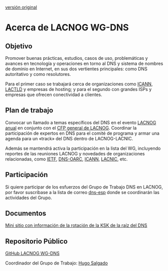 [versión original](http://www.lacnog.org/wg-dns/)

# Acerca de LACNOG WG-DNS 

## Objetivo
Promover buenas prácticas, estudios, casos de uso, problemáticas y
avances en tecnología y operaciones en torno al DNS y sistema de
nombres de dominio en Internet, en sus dos vertientes principales:
como DNS autoritativo y como resolutores.

Para el primer caso se trabajará cerca de organizaciones como [ICANN](https://www.icann.org),
[LACTLD](https://www.lacnog.org) y empresas de hosting; y para el segundo con grandes ISPs y
empresas que ofrecen conectividad a clientes.

## Plan de trabajo
Convocar un llamado a temas específicos del DNS en el evento [LACNOG
anual](https://www.lacnog.org/eventos/) en conjunto con el [CFP general de LACNOG](http://www.lacnog.org/guiapresentaciones/). Coordinar la
participación de expertos en DNS para el comité de programa y armar
una agenda para un «track» del DNS dentro de LACNOG-LACNIC.

Además se mantendrá activa la participación en la lista del WG,
incluyendo reportes de las reuniones LACNOG y novedades de
organizaciones relacionadas, como [IETF](https://ietf.org), [DNS-OARC](https://dns-oarc.net), [ICANN](https://www.icann.org), [LACNIC](https://www.lacnic.net), etc.

## Participación
Si quiere participar de los esfuerzos del Grupo de Trabajo DNS en
LACNOG, por favor suscríbase a la lista de correo [dns-esp](https://listas.nic.cl/mailman/listinfo/dns-esp) donde se
coordinarán las actividades del Grupo.

## Documentos
[Mini sitio con información de la rotación de la KSK de la raíz del DNS](http://www.lacnog.org/wg-dns-ksk-rollover/)

## Repositorio Público
[GitHub LACNOG WG-DNS](https://github.com/mave007/lacnog-dns-wg)
 
Coordinador del Grupo de Trabajo: [Hugo Salgado](https://twitter.com/huguei)
